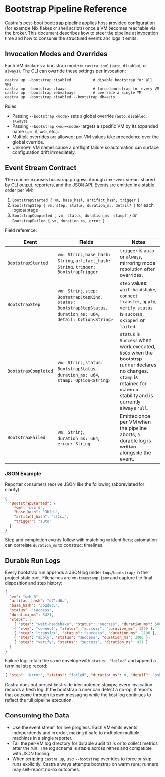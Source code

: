# Bootstrap Pipeline Reference

Castra's post-boot bootstrap pipeline applies host-provided configuration (for example Nix flakes or shell scripts) once a VM becomes reachable via the broker. This document describes how to steer the pipeline at invocation time and how to consume the structured events and logs it emits.

## Invocation Modes and Overrides

Each VM declares a bootstrap mode in `castra.toml` (`auto`, `disabled`, or `always`). The CLI can override these settings per invocation:

```text
castra up --bootstrap disabled          # disable bootstrap for all VMs
castra up --bootstrap always            # force bootstrap for every VM
castra up --bootstrap web=always        # override a single VM
castra up --bootstrap disabled --bootstrap db=auto
```

Rules:

- Passing `--bootstrap <mode>` sets a global override (`auto`, `disabled`, `always`).
- Passing `--bootstrap <vm>=<mode>` targets a specific VM by its expanded name (`api-0`, `web`, etc.).
- Multiple overrides are allowed; per-VM values take precedence over the global override.
- Unknown VM names cause a preflight failure so automation can surface configuration drift immediately.

## Event Stream Contract

The runtime exposes bootstrap progress through the `Event` stream shared by CLI output, reporters, and the JSON API. Events are emitted in a stable order per VM:

1. `BootstrapStarted { vm, base_hash, artifact_hash, trigger }`
2. `BootstrapStep { vm, step, status, duration_ms, detail? }` for each logical stage
3. `BootstrapCompleted { vm, status, duration_ms, stamp? }` *or* `BootstrapFailed { vm, duration_ms, error }`

Field reference:

| Event | Fields | Notes |
| --- | --- | --- |
| `BootstrapStarted` | `vm: String`, `base_hash: String`, `artifact_hash: String`, `trigger: BootstrapTrigger` | `trigger` is `auto` or `always`, mirroring mode resolution after overrides. |
| `BootstrapStep` | `vm: String`, `step: BootstrapStepKind`, `status: BootstrapStepStatus`, `duration_ms: u64`, `detail: Option<String>` | `step` values: `wait-handshake`, `connect`, `transfer`, `apply`, `verify`. `status` is `success`, `skipped`, or `failed`. |
| `BootstrapCompleted` | `vm: String`, `status: BootstrapStatus`, `duration_ms: u64`, `stamp: Option<String>` | `status` is `Success` when work executed, `NoOp` when the bootstrap runner declares no changes. `stamp` is retained for schema stability and is currently always `null`. |
| `BootstrapFailed` | `vm: String`, `duration_ms: u64`, `error: String` | Emitted once per VM when the pipeline aborts; a durable log is written alongside the event. |

### JSON Example

Reporter consumers receive JSON like the following (abbreviated for clarity):

```json
{
  "BootstrapStarted": {
    "vm": "web-0",
    "base_hash": "3b2d…",
    "artifact_hash": "d71c…",
    "trigger": "auto"
  }
}
```

Step and completion events follow with matching `vm` identifiers; automation can correlate `duration_ms` to construct timelines.

## Durable Run Logs

Every bootstrap run appends a JSON log under `logs/bootstrap/` in the project state root. Filenames are `vm-timestamp.json` and capture the final disposition and step history:

```json
{
  "vm": "web-0",
  "artifact_hash": "d71cd6…",
  "base_hash": "3b2d8c…",
  "status": "success",
  "duration_ms": 8421,
  "steps": [
    { "step": "wait-handshake", "status": "success", "duration_ms": 500 },
    { "step": "connect", "status": "success", "duration_ms": 1200 },
    { "step": "transfer", "status": "success", "duration_ms": 2100 },
    { "step": "apply", "status": "success", "duration_ms": 3800 },
    { "step": "verify", "status": "success", "duration_ms": 821 }
  ]
}
```

Failure logs retain the same envelope with `status: "failed"` and append a terminal step record:

```json
{ "step": "error", "status": "failed", "duration_ms": 0, "detail": "ssh exited with code 255" }
```

Castra does not persist host-side idempotence stamps; every invocation records a fresh log. If the bootstrap runner can detect a no-op, it reports that outcome through its own messaging while the host log continues to reflect the full pipeline execution.

## Consuming the Data

- Use the event stream for live progress. Each VM emits events independently and in order, making it safe to multiplex multiple machines in a single reporter.
- Tail the per-VM log directory for durable audit trails or to collect metrics after the run. The log schema is stable across retries and compatible with JSON tooling.
- When scripting `castra up`, use `--bootstrap` overrides to force or skip runs explicitly. Castra always attempts bootstrap on warm runs; runners may self-report no-op outcomes.

